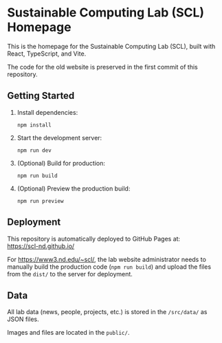 # Sustainable Computing Lab (SCL) Homepage

This is the homepage for the Sustainable Computing Lab (SCL), built with React, TypeScript, and Vite.

The code for the old website is preserved in the first commit of this repository.

## Getting Started

1. Install dependencies:
   ```
   npm install
   ```

2. Start the development server:
   ```
   npm run dev
   ```

3. (Optional) Build for production:
   ```
   npm run build
   ```

4. (Optional) Preview the production build:
   ```
   npm run preview
   ```

## Deployment

This repository is automatically deployed to GitHub Pages at:  
https://scl-nd.github.io/

For https://www3.nd.edu/~scl/, the lab website administrator needs to manually build the production code (`npm run build`) and upload the files from the `dist/` to the server for deployment.

## Data

All lab data (news, people, projects, etc.) is stored in the `/src/data/` as JSON files.

Images and files are located in the `public/`.
